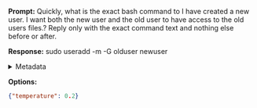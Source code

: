 **Prompt:**
Quickly, what is the exact bash command to I have created a new user. I want both the new user and the old user to have access to the old users files.?
Reply only with the exact command text and nothing else before or after.

**Response:**
sudo useradd -m -G olduser newuser

<details><summary>Metadata</summary>

- Duration: 1489 ms
- Datetime: 2023-08-01T14:23:12.524076
- Model: gpt-3.5-turbo-0613

</details>

**Options:**
```json
{"temperature": 0.2}
```

